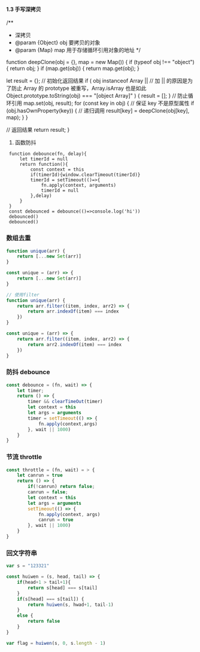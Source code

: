 #### 1.3 手写深拷贝

/**
 * 深拷贝
 * @param {Object} obj 要拷贝的对象
 * @param {Map} map 用于存储循环引用对象的地址
 */

function deepClone(obj = {}, map = new Map()) {
  if (typeof obj !== "object") {
    return obj;
  }
  if (map.get(obj)) {
    return map.get(obj);
  }

  let result = {};
  // 初始化返回结果
  if (
    obj instanceof Array ||
    // 加 || 的原因是为了防止 Array 的 prototype 被重写，Array.isArray 也是如此
    Object.prototype.toString(obj) === "[object Array]"
  ) {
    result = [];
  }
  // 防止循环引用
  map.set(obj, result);
  for (const key in obj) {
    // 保证 key 不是原型属性
    if (obj.hasOwnProperty(key)) {
      // 递归调用
      result[key] = deepClone(obj[key], map);
    }
  }

  // 返回结果
  return result;
}









1. 函数防抖

```
 function debounce(fn, delay){
     let timerId = null
     return function(){
         const context = this
         if(timerId){window.clearTimeout(timerId)}
         timerId = setTimeout(()=>{
             fn.apply(context, arguments)
             timerId = null
         },delay)
     }
 }
 const debounced = debounce(()=>console.log('hi'))
 debounced()
 debounced()
```



### 数组去重

```javascript
function unique(arr) {
    return [...new Set(arr)]
}

const unique = (arr) => {
    return [...new Set(arr)]
}

// 使用filter
function unique(arr) {
    return arr.filter((item, index, arr2) => {
        return arr.indexOf(item) === index
    })
}

const unique = (arr) => {
    return arr.filter((item, index, arr2) => {
        return arr2.indexOf(item) === index
    })
}
```



###  防抖 debounce

```javascript
const debounce = (fn, wait) => {
    let timer;
    return () => {
        timer && clearTimeOut(timer)
        let context = this
        let args = arguments
        timer = setTimeout(() => {
            fn.apply(context,args)
        }, wait || 1000)
    }
}
```

### 节流 throttle

```javascript
const throttle = (fn, wait) = > {
    let canrun = true
    return () => {
        if(!canrun) return false;
        canrun = false;
        let context = this
        let args = arguments
        setTimeout(() => {
            fn.apply(context, args)
            canrun = true
        }, wait || 1000)
    }
}
```



### 回文字符串

```javascript
var s = "123321"

const huiwen = (s, head, tail) => {
    if(head+1 > tail+1){
        return s[head] === s[tail]
    }
    if(s[head] === s[tail]) {
        return huiwen(s, hwad+1, tail-1)
    }
    else {
        return false
    }
}

var flag = huiwen(s, 0, s.length - 1)
```

